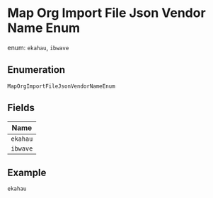 
# Map Org Import File Json Vendor Name Enum

enum: `ekahau`, `ibwave`

## Enumeration

`MapOrgImportFileJsonVendorNameEnum`

## Fields

| Name |
|  --- |
| `ekahau` |
| `ibwave` |

## Example

```
ekahau
```


